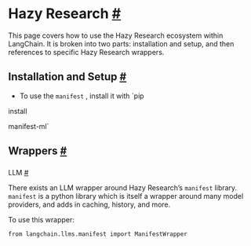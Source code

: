 


 Hazy Research
 [#](#hazy-research "Permalink to this headline")
=================================================================



 This page covers how to use the Hazy Research ecosystem within LangChain.
It is broken into two parts: installation and setup, and then references to specific Hazy Research wrappers.
 




 Installation and Setup
 [#](#installation-and-setup "Permalink to this headline")
-----------------------------------------------------------------------------------


* To use the
 `manifest`
 , install it with
 `pip
 

 install
 

 manifest-ml`





 Wrappers
 [#](#wrappers "Permalink to this headline")
-------------------------------------------------------



### 
 LLM
 [#](#llm "Permalink to this headline")



 There exists an LLM wrapper around Hazy Research’s
 `manifest`
 library.
 `manifest`
 is a python library which is itself a wrapper around many model providers, and adds in caching, history, and more.
 



 To use this wrapper:
 





```
from langchain.llms.manifest import ManifestWrapper

```







